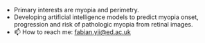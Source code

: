 - Primary interests are myopia and perimetry.
- Developing artificial intelligence models to predict myopia onset, progression and risk of pathologic myopia from retinal images.
- 📫 How to reach me: fabian.yii@ed.ac.uk

<!---
fyii200/fyii200 is a ✨ special ✨ repository because its `README.md` (this file) appears on your GitHub profile.
You can click the Preview link to take a look at your changes.
--->
